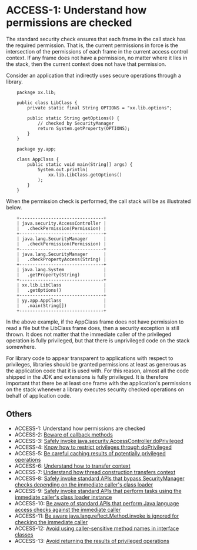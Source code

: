 # ACCESS-1: Understand how permissions are checked
The standard security check ensures that each frame in the call stack has the required permission. That is, the current permissions in force is the intersection of the permissions of each frame in the current access control context. If any frame does not have a permission, no matter where it lies in the stack, then the current context does not have that permission.

Consider an application that indirectly uses secure operations through a library.

        package xx.lib;

        public class LibClass {
            private static final String OPTIONS = "xx.lib.options";

            public static String getOptions() {
                // checked by SecurityManager
                return System.getProperty(OPTIONS);
            }
        }

        package yy.app;

        class AppClass {
            public static void main(String[] args) {
                System.out.println(
                    xx.lib.LibClass.getOptions()
                );
            }
        }

When the permission check is performed, the call stack will be as illustrated below.

        +--------------------------------+
        | java.security.AccessController |
        |   .checkPermission(Permission) |
        +--------------------------------+
        | java.lang.SecurityManager      |
        |   .checkPermission(Permission) |
        +--------------------------------+
        | java.lang.SecurityManager      |
        |   .checkPropertyAccess(String) |
        +--------------------------------+
        | java.lang.System               |
        |   .getProperty(String)         |
        +--------------------------------+
        | xx.lib.LibClass                |
        |   .getOptions()                |
        +--------------------------------+
        | yy.app.AppClass                |
        |   .main(String[])              |
        +--------------------------------+
In the above example, if the AppClass frame does not have permission to read a file but the LibClass frame does, then a security exception is still thrown. It does not matter that the immediate caller of the privileged operation is fully privileged, but that there is unprivileged code on the stack somewhere.

For library code to appear transparent to applications with respect to privileges, libraries should be granted permissions at least as generous as the application code that it is used with. For this reason, almost all the code shipped in the JDK and extensions is fully privileged. It is therefore important that there be at least one frame with the application's permissions on the stack whenever a library executes security checked operations on behalf of application code.

## Others
 - ACCESS-1: Understand how permissions are checked
 - ACCESS-2: [Beware of callback methods](../g92)
 - ACCESS-3: [Safely invoke java.security.AccessController.doPrivileged](../g93)
 - ACCESS-4: [Know how to restrict privileges through doPrivileged](../g94)
 - ACCESS-5: [Be careful caching results of potentially privileged operations](../g95)
 - ACCESS-6: [Understand how to transfer context](../g96)
 - ACCESS-7: [Understand how thread construction transfers context](../g97)
 - ACCESS-8: [Safely invoke standard APIs that bypass SecurityManager checks depending on the immediate caller's class loader](../g98)
 - ACCESS-9: [Safely invoke standard APIs that perform tasks using the immediate caller's class loader instance](../g99)
 - ACCESS-10: [Be aware of standard APIs that perform Java language access checks against the immediate caller](../g910)
 - ACCESS-11: [Be aware java.lang.reflect.Method.invoke is ignored for checking the immediate caller](../g911)
 - ACCESS-12: [Avoid using caller-sensitive method names in interface classes](../g912)
 - ACCESS-13: [Avoid returning the results of privileged operations](../g913)
